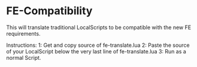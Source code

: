# FE-Compatibility

This will translate traditional LocalScripts to be compatible with the new FE requirements.

Instructions:
  1: Get and copy source of fe-translate.lua
  2: Paste the source of your LocalScript below the very last line of fe-translate.lua
  3: Run as a normal Script.
